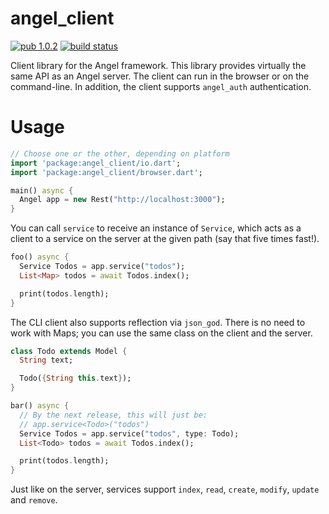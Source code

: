 # angel_client

[![pub 1.0.2](https://img.shields.io/badge/pub-1.0.2-brightgreen.svg)](https://pub.dartlang.org/packages/angel_client)
[![build status](https://travis-ci.org/angel-dart/client.svg)](https://travis-ci.org/angel-dart/client)

Client library for the Angel framework.
This library provides virtually the same API as an Angel server.
The client can run in the browser or on the command-line.
In addition, the client supports `angel_auth` authentication.

# Usage

```dart
// Choose one or the other, depending on platform
import 'package:angel_client/io.dart';
import 'package:angel_client/browser.dart';

main() async {
  Angel app = new Rest("http://localhost:3000");
}
```

You can call `service` to receive an instance of `Service`, which acts as a client to a
service on the server at the given path (say that five times fast!).

```dart
foo() async {
  Service Todos = app.service("todos");
  List<Map> todos = await Todos.index();

  print(todos.length);
}
```

The CLI client also supports reflection via `json_god`. There is no need to work with Maps;
you can use the same class on the client and the server.

```dart
class Todo extends Model {
  String text;

  Todo({String this.text});
}

bar() async {
  // By the next release, this will just be:
  // app.service<Todo>("todos")
  Service Todos = app.service("todos", type: Todo);
  List<Todo> todos = await Todos.index();

  print(todos.length);
}
```

Just like on the server, services support `index`, `read`, `create`, `modify`, `update` and
`remove`.
